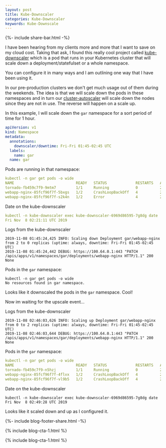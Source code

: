 ```yaml
---
layout: post
title: Kube-Downscaler
categories: Kube-Downscaler
keywords: Kube-Downscale
---
```

{%- include share-bar.html -%}

I have been hearing from my clients more and more that I want to save on my cloud cost.  Taking that ask,
I found this really cool project called [kube-downscaler](https://github.com/hjacobs/kube-downscaler) which
is a pod that runs in your Kubernetes cluster that will scale down a deployment/statefulset or a whole namespace.

You can configure it in many ways and I am outlining one way that I have been using it.

In our pre-production clusters we don't get much usage out of them during the weekends.  The idea is that we
will scale down the pods in these namespaces and in turn our [cluster-autoscaler](https://github.com/kubernetes/autoscaler/tree/master/cluster-autoscaler)
will scale down the nodes since they are not in use.  The reverse will happen on a scale up.


In this example, I will scale down the `gar` namespace for a sort period of time for 1 hour.

```yaml
apiVersion: v1
kind: Namespace
metadata:
  annotations:
    downscaler/downtime: Fri-Fri 01:45-02:45 UTC
  labels:
    name: gar
  name: gar
```

Pods are running in that namespace:
```yaml
kubectl -n gar get pods -o wide                                      
NAME                            READY   STATUS             RESTARTS   AGE    IP             NODE                           NOMINATED NODE
tornado-fb459c7f9-9mtm7         1/1     Running            0          2m9s   100.96.0.223   ip-172-17-51-20.ec2.internal   <none>
webapp-nginx-85fcf96f7f-5bxgs   1/2     CrashLoopBackOff   4          2m9s   100.96.6.19    ip-172-17-50-79.ec2.internal   <none>
webapp-nginx-85fcf96f7f-s2k4n   1/2     Error              4          2m9s   100.96.0.224   ip-172-17-51-20.ec2.internal   <none>
```

Date on the kube-downscaler
```yaml
kubectl -n kube-downscaler exec kube-downscaler-6969d86595-7g8dg date
Fri Nov  8 02:21:11 UTC 2019
```

Logs from the kube-downscaler
```
2019-11-08 01:45:24,425 INFO: Scaling down Deployment gar/webapp-nginx from 2 to 0 replicas (uptime: always, downtime: Fri-Fri 01:45-02:45 UTC)
2019-11-08 01:45:24,442 DEBUG: https://100.64.0.1:443 "PATCH /apis/apps/v1/namespaces/gar/deployments/webapp-nginx HTTP/1.1" 200 None
```

Pods in the `gar` namespace:
```
kubectl -n gar get pods -o wide                                        
No resources found in gar namespace.
```

Looks like it downscaled the pods in the `gar` namespace.  Cool!

Now im waiting for the upscale event...

Logs from the kube-downscaler
```
2019-11-08 02:46:03,626 INFO: Scaling up Deployment gar/webapp-nginx from 0 to 2 replicas (uptime: always, downtime: Fri-Fri 01:45-02:45 UTC)
2019-11-08 02:46:03,644 DEBUG: https://100.64.0.1:443 "PATCH /apis/apps/v1/namespaces/gar/deployments/webapp-nginx HTTP/1.1" 200 None
```

Pods in the `gar` namespace:
```yaml
kubectl -n gar get pods -o wide                                      
NAME                            READY   STATUS             RESTARTS   AGE     IP             NODE                           NOMINATED NODE
tornado-fb459c7f9-n5hzj         1/1     Running            0          2m52s   100.96.0.225   ip-172-17-51-20.ec2.internal   <none>
webapp-nginx-85fcf96f7f-4flvx   1/2     CrashLoopBackOff   4          2m52s   100.96.5.222   ip-172-17-50-67.ec2.internal   <none>
webapp-nginx-85fcf96f7f-vl9b5   1/2     CrashLoopBackOff   4          2m52s   100.96.0.226   ip-172-17-51-20.ec2.internal   <none>
```

Date on the kube-downscaler
```
kubectl -n kube-downscaler exec kube-downscaler-6969d86595-7g8dg date  
Fri Nov  8 02:49:28 UTC 2019
```

Looks like it scaled down and up as I configured it.

<!-- Blog footer share -->
{%- include blog-footer-share.html -%}

{% include blog-cta-1.html %}

{% include blog-cta-1.html %}
